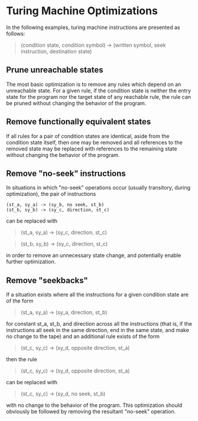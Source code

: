 # Turing Machine Optimizations

In the following examples, turing machine instructions are presented as follows:

> (condition state, condition symbol) -> (written symbol, seek instruction, destination state)

## Prune unreachable states

The most basic optimization is to remove any rules which depend on an unreachable state. For a given rule, if the condition state is neither the entry state for the program nor the target state of any reachable rule, the rule can be pruned without changing the behavior of the program.

## Remove functionally equivalent states

If all rules for a pair of condition states are identical, aside from the condition state itself, then one may be removed and all references to the removed state may be replaced with references to the remaining state without changing the behavior of the program.

## Remove "no-seek" instructions

In situations in which "no-seek" operations occur (usually transitory, during optimization), the pair of instructions

```
(st_a, sy_a) -> (sy_b, no seek, st_b)
(st_b, sy_b) -> (sy_c, direction, st_c)
```

can be replaced with

> (st_a, sy_a) -> (sy_c, direction, st_c)

> (st_b, sy_b) -> (sy_c, direction, st_c)

in order to remove an unnecessary state change, and potentially enable further optimization.

## Remove "seekbacks"

If a situation exists where all the instructions for a given condition state are of the form

> (st_a, sy_a) -> (sy_a, direction, st_b)

for constant st_a, st_b, and direction across all the instructions (that is, if the instructions all seek in the same direction, end in the same state, and make no change to the tape) and an additional rule exists of the form

> (st_c, sy_c) -> (sy_d, opposite direction, st_a)

then the rule 

> (st_c, sy_c) -> (sy_d, opposite direction, st_a)

can be replaced with 

> (st_c, sy_c) -> (sy_d, no seek, st_b)

with no change to the behavior of the program. This optimization should obviously be followed by removing the resultant "no-seek" operation.
